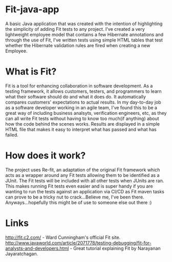 # Fit-java-app
A basic Java application that was created with the intention of highlighting the simplicity of adding Fit tests to any project. I've created a very lightweight employee model that contains a few Hibernate annotations and through the use of Fit, I've written tests using simple HTML tables that test whether the Hibernate validation rules are fired when creating a new Employee.

# What is Fit?
Fit is a tool for enhancing collaboration in software development. As a testing framework, it allows customers, testers, and programmers to learn what their software should do and what it does do. It automatically compares customers' expectations to actual results. In my day-to-day job as a software developer working in an agile team, I've found this to be a great way of including business analsyts, verification engineers, etc, as they can all write Fit tests without having to know too much(if anything) about how the code behind the scenes works. Results are displayed in a simple HTML file that makes it easy to interpret what has passed and what has failed.

# How does it work?
The project uses Re-fit, an adaptation of the original Fit framework which acts as a wrapper around any Fit tests allowing them to be identified as a JUnit. The Fit tests will be included with all other tests when JUnits are ran. This makes running Fit tests even easier and is super handy if you are wanting to run the tests against an application via CI/CD as Fit maven tasks can prove to be a tricky nut to crack...Believe me, I've been there. Anyways...hopefully this might be of use to someone else out there :)

# Links
http://fit.c2.com/ - Ward Cunningham's official Fit site.
http://www.javaworld.com/article/2071778/testing-debugging/fit-for-analysts-and-developers.html - Great tutorial explaining Fit by Narayanan Jayaratchagan.
